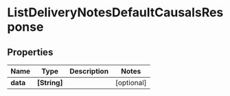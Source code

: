 # ListDeliveryNotesDefaultCausalsResponse

## Properties

Name | Type | Description | Notes
------------ | ------------- | ------------- | -------------
**data** | **[String]** |  | [optional] 



